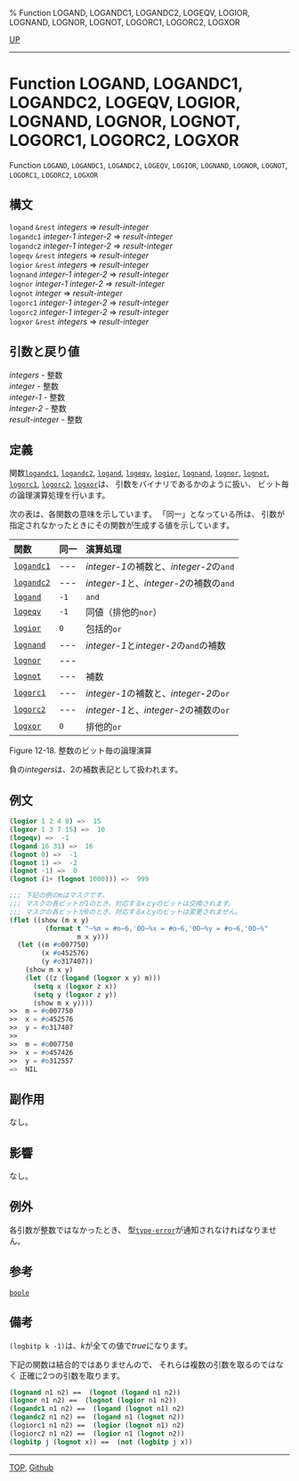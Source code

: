 % Function LOGAND, LOGANDC1, LOGANDC2, LOGEQV, LOGIOR, LOGNAND, LOGNOR, LOGNOT, LOGORC1, LOGORC2, LOGXOR

[UP](12.2.html)  

---

# Function **LOGAND, LOGANDC1, LOGANDC2, LOGEQV, LOGIOR, LOGNAND, LOGNOR, LOGNOT, LOGORC1, LOGORC2, LOGXOR**


Function `LOGAND`, `LOGANDC1`, `LOGANDC2`, `LOGEQV`,
`LOGIOR`, `LOGNAND`, `LOGNOR`, `LOGNOT`,
`LOGORC1`, `LOGORC2`, `LOGXOR`


## 構文

`logand` `&rest` *integers* => *result-integer*  
`logandc1` *integer-1* *integer-2* => *result-integer*  
`logandc2` *integer-1* *integer-2* => *result-integer*  
`logeqv` `&rest` *integers* => *result-integer*  
`logior` `&rest` *integers* => *result-integer*  
`lognand` *integer-1* *integer-2* => *result-integer*  
`lognor` *integer-1* *integer-2* => *result-integer*  
`lognot` *integer* => *result-integer*  
`logorc1` *integer-1* *integer-2* => *result-integer*  
`logorc2` *integer-1* *integer-2* => *result-integer*  
`logxor` `&rest` *integers* => *result-integer*


## 引数と戻り値

*integers* - 整数  
*integer* - 整数  
*integer-1* - 整数  
*integer-2* - 整数  
*result-integer* - 整数


## 定義

関数[`logandc1`](12.2.logand.html), [`logandc2`](12.2.logand.html), [`logand`](12.2.logand.html), [`logeqv`](12.2.logand.html),
[`logior`](12.2.logand.html), [`lognand`](12.2.logand.html), [`lognor`](12.2.logand.html), [`lognot`](12.2.logand.html),
[`logorc1`](12.2.logand.html), [`logorc2`](12.2.logand.html), [`logxor`](12.2.logand.html)は、
引数をバイナリであるかのように扱い、
ビット毎の論理演算処理を行います。

次の表は、各関数の意味を示しています。
「同一」となっている所は、
引数が指定されなかったときにその関数が生成する値を示しています。

|関数            |同一 |演算処理                                 |
|:---------------|:----|:----------------------------------------|
|[`logandc1`](12.2.logand.html) |---  |*integer-1*の補数と、*integer-2*の`and`  |
|[`logandc2`](12.2.logand.html) |---  |*integer-1*と、*integer-2*の補数の`and`  |
|[`logand`](12.2.logand.html)   |`-1` |`and`                                    |
|[`logeqv`](12.2.logand.html)   |`-1` |同値（排他的`nor`）                      |
|[`logior`](12.2.logand.html)   |`0`  |包括的`or`                               |
|[`lognand`](12.2.logand.html)  |---  |*integer-1*と*integer-2*の`and`の補数    |
|[`lognor`](12.2.logand.html)   |---  ||*integer-1*と*integer-2*の`or`の補数    |
|[`lognot`](12.2.logand.html)   |---  |補数                                     |
|[`logorc1`](12.2.logand.html)  |---  |*integer-1*の補数と、*integer-2*の`or`   |
|[`logorc2`](12.2.logand.html)  |---  |*integer-1*と、*integer-2*の補数の`or`   |
|[`logxor`](12.2.logand.html)   |`0`  |排他的`or`                               |

Figure 12-18. 整数のビット毎の論理演算

負の*integers*は、2の補数表記として扱われます。


## 例文

```lisp
(logior 1 2 4 8) =>  15
(logxor 1 3 7 15) =>  10
(logeqv) =>  -1
(logand 16 31) =>  16
(lognot 0) =>  -1
(lognot 1) =>  -2
(lognot -1) =>  0
(lognot (1+ (lognot 1000))) =>  999

;;; 下記の例のmはマスクです。
;;; マスクの各ビットが1のとき、対応するxとyのビットは交換されます。
;;; マスクの各ビットが0のとき、対応するxとyのビットは変更されません。
(flet ((show (m x y)
         (format t "~%m = #o~6,'0O~%x = #o~6,'0O~%y = #o~6,'0O~%"
                 m x y)))
  (let ((m #o007750)
        (x #o452576)
        (y #o317407))
    (show m x y)
    (let ((z (logand (logxor x y) m)))
      (setq x (logxor z x))
      (setq y (logxor z y))
      (show m x y))))
>>  m = #o007750
>>  x = #o452576
>>  y = #o317407
>>  
>>  m = #o007750
>>  x = #o457426
>>  y = #o312557
=>  NIL
```


## 副作用

なし。


## 影響

なし。


## 例外

各引数が整数ではなかったとき、
型[`type-error`](4.4.type-error.html)が通知されなければなりません。


## 参考

[`boole`](12.2.boole.html)


## 備考

`(logbitp k -1)`は、*k*が全ての値で*true*になります。

下記の関数は結合的ではありませんので、
それらは複数の引数を取るのではなく
正確に2つの引数を取ります。

```lisp
(lognand n1 n2) ==  (lognot (logand n1 n2))
(lognor n1 n2) ==  (lognot (logior n1 n2))
(logandc1 n1 n2) ==  (logand (lognot n1) n2)
(logandc2 n1 n2) ==  (logand n1 (lognot n2))
(logiorc1 n1 n2) ==  (logior (lognot n1) n2)
(logiorc2 n1 n2) ==  (logior n1 (lognot n2))
(logbitp j (lognot x)) ==  (not (logbitp j x))
```


---
[TOP](index.html),  [Github](https://github.com/nptcl/npt-japanese)

